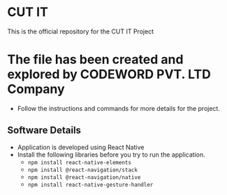 # CUT IT
This is the official repository for the CUT IT Project

# The file has been created and explored by CODEWORD PVT. LTD Company
* Follow the instructions and commands for more details for the project.

## Software Details
* Application is developed using React Native
* Install the following libraries before you try to run the application.
    - `npm install react-native-elements`
    - `npm install @react-navigation/stack`
    - `npm install @react-navigation/native`
    - `npm install react-native-gesture-handler`